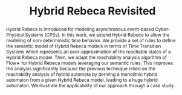 ---
title: "Hybrid Rebeca Revisited"
paperurl: "https://arxiv.org/abs/2411.03160"
# submitted: "NFM 2025"
codeurl: "https://github.com/SaeedZhiany/HybridRebecaReachabilityAnalysis"
authors: "Saeed Zhiany, Fatemeh Ghassemi, Nesa Abbasimoghadam, Ali Hodaei, Ali Ataollahi, József Kovács, Erika Ábrahám, Marjan Sirjani"
abstract: "Hybrid Rebeca is introduced for modeling asynchronous event-based Cyber-Physical Systems (CPSs). In this work, we extend Hybrid Rebeca to allow the modeling of non-deterministic time behavior. We provide a set of rules to define the semantic model of Hybrid Rebeca models in terms of Time Transition Systems which represents an over-approximation of the reachable states of a Hybrid Rebeca model. Then, we adapt the reachability analysis algorithm of Flow∗ for Hybrid Rebeca models leveraging our semantic rules. This improves the analysis significantly because the previous technique relied on the reachability analysis of hybrid automata by deriving a monolithic hybrid automaton from a given Hybrid Rebeca model, leading to a huge hybrid automaton. We illustrate the applicability of our approach through a case study."
---